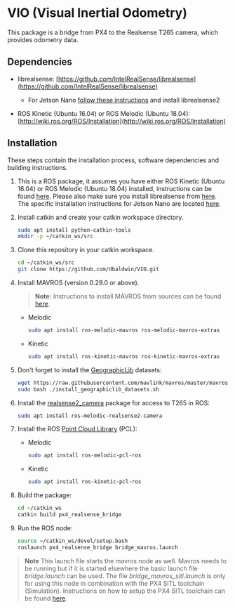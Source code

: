 # VIO (Visual Inertial Odometry)


This package is a bridge from PX4 to the Realsense T265 camera, which provides odometry data.

## Dependencies
* librealsense: [https://github.com/IntelRealSense/librealsense](https://github.com/IntelRealSense/librealsense)

   - For Jetson Nano [follow these instructions](https://github.com/IntelRealSense/librealsense/blob/master/doc/installation_jetson.md) and install librealsense2

* ROS Kinetic (Ubuntu 16.04) or ROS Melodic (Ubuntu 18.04): [http://wiki.ros.org/ROS/Installation](http://wiki.ros.org/ROS/Installation)


## Installation
These steps contain the installation process, software dependencies and building instructions.

1. This is a ROS package, it assumes you have either ROS Kinetic (Ubuntu 16.04) or ROS Melodic (Ubuntu 18.04) installed, instructions can be found [here](http://wiki.ros.org/ROS/Installation). Please also make sure you install librealsense from [here](https://github.com/IntelRealSense/librealsense). The specific installation instructions for Jetson Nano are located [here](https://github.com/IntelRealSense/librealsense/blob/master/doc/installation_jetson.md).

1. Install catkin and create your catkin workspace directory.

   ```bash
   sudo apt install python-catkin-tools
   mkdir -p ~/catkin_ws/src
   ```

1. Clone this repository in your catkin workspace.

   ```bash
   cd ~/catkin_ws/src
   git clone https://github.com/dbaldwin/VIO.git
   ```

1. Install MAVROS (version 0.29.0 or above).
   > **Note:** Instructions to install MAVROS from sources can be found [here](https://dev.px4.io/en/ros/mavros_installation.html).
   
   * Melodic
     ```bash
     sudo apt install ros-melodic-mavros ros-melodic-mavros-extras
     ```
   * Kinetic
     ```bash
     sudo apt install ros-kinetic-mavros ros-kinetic-mavros-extras
     ```

1. Don't forget to install the [GeographicLib](https://geographiclib.sourceforge.io/) datasets:
   ```bash
   wget https://raw.githubusercontent.com/mavlink/mavros/master/mavros/scripts/install_geographiclib_datasets.sh
   sudo bash ./install_geographiclib_datasets.sh   
   ```

1. Install the [realsense2_camera](https://github.com/IntelRealSense/realsense-ros#installation-instructions) package for access to T265 in ROS:
   ```bash
   sudo apt install ros-melodic-realsense2-camera
   ```

1. Install the ROS [Point Cloud Library](http://wiki.ros.org/pcl_ros) (PCL):

   * Melodic
     ```bash
     sudo apt install ros-melodic-pcl-ros
     ```
   * Kinetic
     ```bash
     sudo apt install ros-kinetic-pcl-ros
     ```

1. Build the package:

   ```bash
   cd ~/catkin_ws
   catkin build px4_realsense_bridge
   ```

1. Run the ROS node:

   ```bash
   source ~/catkin_ws/devel/setup.bash
   roslaunch px4_realsense_bridge bridge_mavros.launch
   ```

  > **Note** This launch file starts the mavros node as well. Mavros needs to be running but if it is started elsewhere the basic launch file *bridge.launch* can be used. The file *bridge_mavros_sitl.launch* is only for using this node in combination with the PX4 SITL toolchain (Simulation). Instructions on how to setup the PX4 SITL toolchain can be found [here](http://dev.px4.io/en/setup/dev_env_linux_ubuntu.html#common-dependencies). 
